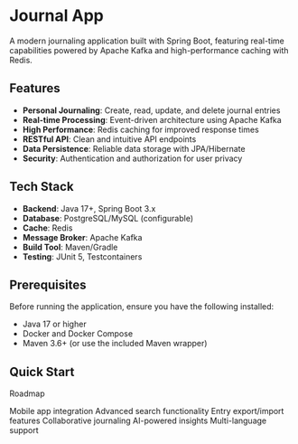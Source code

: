 # Journal App

A modern journaling application built with Spring Boot, featuring real-time capabilities powered by Apache Kafka and high-performance caching with Redis.

## Features

- **Personal Journaling**: Create, read, update, and delete journal entries
- **Real-time Processing**: Event-driven architecture using Apache Kafka
- **High Performance**: Redis caching for improved response times
- **RESTful API**: Clean and intuitive API endpoints
- **Data Persistence**: Reliable data storage with JPA/Hibernate
- **Security**: Authentication and authorization for user privacy

## Tech Stack

- **Backend**: Java 17+, Spring Boot 3.x
- **Database**: PostgreSQL/MySQL (configurable)
- **Cache**: Redis
- **Message Broker**: Apache Kafka
- **Build Tool**: Maven/Gradle
- **Testing**: JUnit 5, Testcontainers

## Prerequisites

Before running the application, ensure you have the following installed:

- Java 17 or higher
- Docker and Docker Compose
- Maven 3.6+ (or use the included Maven wrapper)

## Quick Start
Roadmap

 Mobile app integration
 Advanced search functionality
 Entry export/import features
 Collaborative journaling
 AI-powered insights
 Multi-language support


